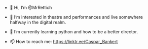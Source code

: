 - 👋 Hi, I’m @MrRettich
- 👀 I’m interested in theatre and performances and live somewhere halfway in the digital realm.
- 🌱 I’m currently learning python and how to be a better director.

- 📫 How to reach me: https://linktr.ee/Caspar_Bankert

<!---
MrRettich/MrRettich is a ✨ special ✨ repository because its `README.md` (this file) appears on your GitHub profile.
You can click the Preview link to take a look at your changes.
--->
